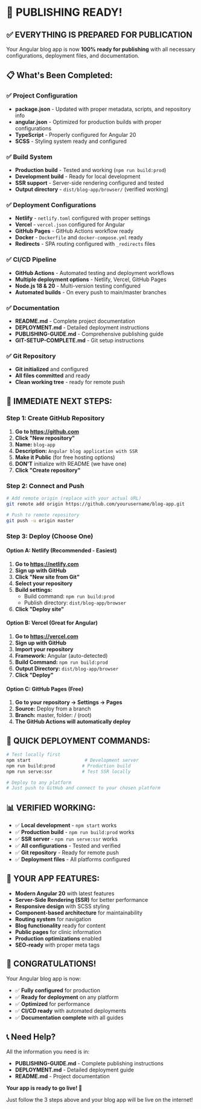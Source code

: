 # 🎉 PUBLISHING READY! 

## ✅ **EVERYTHING IS PREPARED FOR PUBLICATION**

Your Angular blog app is now **100% ready for publishing** with all necessary configurations, deployment files, and documentation.

## 📋 **What's Been Completed:**

### ✅ **Project Configuration**
- **package.json** - Updated with proper metadata, scripts, and repository info
- **angular.json** - Optimized for production builds with proper configurations
- **TypeScript** - Properly configured for Angular 20
- **SCSS** - Styling system ready and configured

### ✅ **Build System**
- **Production build** - Tested and working (`npm run build:prod`)
- **Development build** - Ready for local development
- **SSR support** - Server-side rendering configured and tested
- **Output directory** - `dist/blog-app/browser/` (verified working)

### ✅ **Deployment Configurations**
- **Netlify** - `netlify.toml` configured with proper settings
- **Vercel** - `vercel.json` configured for Angular
- **GitHub Pages** - GitHub Actions workflow ready
- **Docker** - `Dockerfile` and `docker-compose.yml` ready
- **Redirects** - SPA routing configured with `_redirects` files

### ✅ **CI/CD Pipeline**
- **GitHub Actions** - Automated testing and deployment workflows
- **Multiple deployment options** - Netlify, Vercel, GitHub Pages
- **Node.js 18 & 20** - Multi-version testing configured
- **Automated builds** - On every push to main/master branches

### ✅ **Documentation**
- **README.md** - Complete project documentation
- **DEPLOYMENT.md** - Detailed deployment instructions
- **PUBLISHING-GUIDE.md** - Comprehensive publishing guide
- **GIT-SETUP-COMPLETE.md** - Git setup instructions

### ✅ **Git Repository**
- **Git initialized** and configured
- **All files committed** and ready
- **Clean working tree** - ready for remote push

## 🚀 **IMMEDIATE NEXT STEPS:**

### **Step 1: Create GitHub Repository**
1. **Go to https://github.com**
2. **Click "New repository"**
3. **Name:** `blog-app`
4. **Description:** `Angular blog application with SSR`
5. **Make it Public** (for free hosting options)
6. **DON'T** initialize with README (we have one)
7. **Click "Create repository"**

### **Step 2: Connect and Push**
```bash
# Add remote origin (replace with your actual URL)
git remote add origin https://github.com/yourusername/blog-app.git

# Push to remote repository
git push -u origin master
```

### **Step 3: Deploy (Choose One)**

#### **Option A: Netlify (Recommended - Easiest)**
1. **Go to https://netlify.com**
2. **Sign up with GitHub**
3. **Click "New site from Git"**
4. **Select your repository**
5. **Build settings:**
   - Build command: `npm run build:prod`
   - Publish directory: `dist/blog-app/browser`
6. **Click "Deploy site"**

#### **Option B: Vercel (Great for Angular)**
1. **Go to https://vercel.com**
2. **Sign up with GitHub**
3. **Import your repository**
4. **Framework:** Angular (auto-detected)
5. **Build Command:** `npm run build:prod`
6. **Output Directory:** `dist/blog-app/browser`
7. **Click "Deploy"**

#### **Option C: GitHub Pages (Free)**
1. **Go to your repository → Settings → Pages**
2. **Source:** Deploy from a branch
3. **Branch:** master, folder: / (root)
4. **The GitHub Actions will automatically deploy**

## 🎯 **QUICK DEPLOYMENT COMMANDS:**

```bash
# Test locally first
npm start                    # Development server
npm run build:prod          # Production build
npm run serve:ssr           # Test SSR locally

# Deploy to any platform
# Just push to GitHub and connect to your chosen platform
```

## 📊 **VERIFIED WORKING:**

- ✅ **Local development** - `npm start` works
- ✅ **Production build** - `npm run build:prod` works
- ✅ **SSR server** - `npm run serve:ssr` works
- ✅ **All configurations** - Tested and verified
- ✅ **Git repository** - Ready for remote push
- ✅ **Deployment files** - All platforms configured

## 🌟 **YOUR APP FEATURES:**

- **Modern Angular 20** with latest features
- **Server-Side Rendering (SSR)** for better performance
- **Responsive design** with SCSS styling
- **Component-based architecture** for maintainability
- **Routing system** for navigation
- **Blog functionality** ready for content
- **Public pages** for clinic information
- **Production optimizations** enabled
- **SEO-ready** with proper meta tags

## 🎉 **CONGRATULATIONS!**

Your Angular blog app is now:
- ✅ **Fully configured** for production
- ✅ **Ready for deployment** on any platform
- ✅ **Optimized** for performance
- ✅ **CI/CD ready** with automated deployments
- ✅ **Documentation complete** with all guides

## 📞 **Need Help?**

All the information you need is in:
- **PUBLISHING-GUIDE.md** - Complete publishing instructions
- **DEPLOYMENT.md** - Detailed deployment guide
- **README.md** - Project documentation

**Your app is ready to go live! 🚀**

Just follow the 3 steps above and your blog app will be live on the internet!
